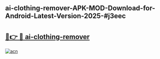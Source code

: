 ## ai-clothing-remover-APK-MOD-Download-for-Android-Latest-Version-2025-#j3eec

# <h2><a href="https://bedroomkl.my?title=ai-clothing-remover&ref=20M">🔗👉 🔴 ai-clothing-remover</a></h2>

[![acn](https://github.com/user-attachments/assets/0f9c940e-d8b0-45ae-aac7-cd30a18b3e1c)](https://bedroomkl.my?title=ai-clothing-remover&ref=20M)

